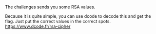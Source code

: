 The challenges sends you some RSA values.

Because it is quite simple, you can use dcode to decode this and get the flag. Just put the correct values in the correct spots.
https://www.dcode.fr/rsa-cipher